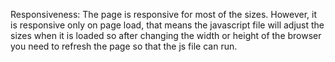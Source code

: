 Responsiveness: The page is responsive for most of the sizes. However, it is responsive only on page load, that means 
the javascript file will adjust the sizes when it is loaded so after changing the width or height of the browser 
you need to refresh the page so that the js file can run. 

